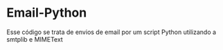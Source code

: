 # Email-Python
Esse código se trata de envios de email por um script Python utilizando a smtplib e MIMEText
